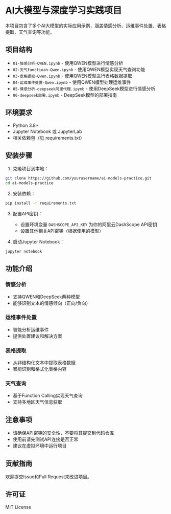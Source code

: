 # AI大模型与深度学习实践项目

本项目包含了多个AI大模型的实际应用示例，涵盖情感分析、运维事件处置、表格提取、天气查询等功能。

## 项目结构

- `01-情感分析-QWEN.ipynb` - 使用QWEN模型进行情感分析
- `02-天气functioan-Qwen.ipynb` - 使用QWEN模型实现天气查询功能
- `03-表格提取-Qwen.ipynb` - 使用QWEN模型进行表格数据提取
- `04-运维事件处置-Qwen.ipynb` - 使用QWEN模型处理运维事件
- `05-情感分析-deepseek阿里代理.ipynb` - 使用DeepSeek模型进行情感分析
- `06-deepseek部署.ipynb` - DeepSeek模型的部署指南

## 环境要求

- Python 3.8+
- Jupyter Notebook 或 JupyterLab
- 相关依赖包（见 requirements.txt）

## 安装步骤

1. 克隆项目到本地：
```bash
git clone https://github.com/yourusername/ai-models-practice.git
cd ai-models-practice
```

2. 安装依赖：
```bash
pip install -r requirements.txt
```

3. 配置API密钥：
   - 设置环境变量 `DASHSCOPE_API_KEY` 为你的阿里云DashScope API密钥
   - 设置其他相关API密钥（根据使用的模型）

4. 启动Jupyter Notebook：
```bash
jupyter notebook
```

## 功能介绍

### 情感分析
- 支持QWEN和DeepSeek两种模型
- 能够识别文本的情感倾向（正向/负向）

### 运维事件处置
- 智能分析运维事件
- 提供处置建议和解决方案

### 表格提取
- 从非结构化文本中提取表格数据
- 智能识别和格式化表格内容

### 天气查询
- 基于Function Calling实现天气查询
- 支持多地区天气信息获取

## 注意事项

- 请确保API密钥的安全性，不要将其提交到代码仓库
- 使用前请先测试API连接是否正常
- 建议在虚拟环境中运行项目

## 贡献指南

欢迎提交Issue和Pull Request来改进项目。

## 许可证

MIT License 